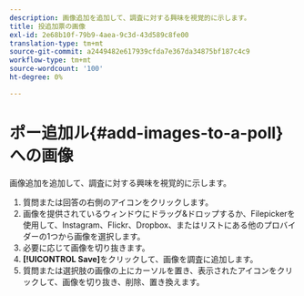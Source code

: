 ```yaml
---
description: 画像追加を追加して、調査に対する興味を視覚的に示します。
title: 投追加票の画像
exl-id: 2e68b10f-79b9-4aea-9c3d-43d589c8fe00
translation-type: tm+mt
source-git-commit: a2449482e617939cfda7e367da34875bf187c4c9
workflow-type: tm+mt
source-wordcount: '100'
ht-degree: 0%

---
```


# ポー追加ル{#add-images-to-a-poll}への画像

画像追加を追加して、調査に対する興味を視覚的に示します。

1. 質問または回答の右側のアイコンをクリックします。
1. 画像を提供されているウィンドウにドラッグ&amp;ドロップするか、Filepickerを使用して、Instagram、Flickr、Dropbox、またはリストにある他のプロバイダーの1つから画像を選択します。
1. 必要に応じて画像を切り抜きます。
1. **[!UICONTROL Save]**&#x200B;をクリックして、画像を調査に追加します。
1. 質問または選択肢の画像の上にカーソルを置き、表示されたアイコンをクリックして、画像を切り抜き、削除、置き換えます。
